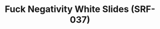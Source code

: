 ---
ee_id: '4369'
site: '1'
type: '2'
long_id: 2016-084 Arcangel Surfware White Slides (SRF-037)
url: 2016-084-arcangel-surfware-white-slides-srf-037
title: Fuck Negativity White Slides (SRF-037)
year: '2016'
medium: Slides
commission:
add_credit:
dims:
pitch:
ps:
live_url:
related: "[4277] [2014-088-going-negative-lakes] 2014-088 Going Negative / Lakes"
youtube:
imgs: fn-white-slides-2016-084-database-ih--OvGJ.jpg
subheading:
year2: '2016'
download:
add_credits:
related_code:
layout: things-i-made
---